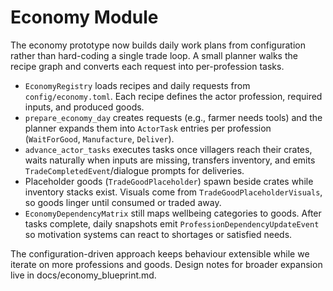 # Economy Module

The economy prototype now builds daily work plans from configuration rather than hard-coding a single trade loop. A small planner walks the recipe graph and converts each request into per-profession tasks.

- `EconomyRegistry` loads recipes and daily requests from `config/economy.toml`. Each recipe defines the actor profession, required inputs, and produced goods.
- `prepare_economy_day` creates requests (e.g., farmer needs tools) and the planner expands them into `ActorTask` entries per profession (`WaitForGood`, `Manufacture`, `Deliver`).
- `advance_actor_tasks` executes tasks once villagers reach their crates, waits naturally when inputs are missing, transfers inventory, and emits `TradeCompletedEvent`/dialogue prompts for deliveries.
- Placeholder goods (`TradeGoodPlaceholder`) spawn beside crates while inventory stacks exist. Visuals come from `TradeGoodPlaceholderVisuals`, so goods linger until consumed or traded away.
- `EconomyDependencyMatrix` still maps wellbeing categories to goods. After tasks complete, daily snapshots emit `ProfessionDependencyUpdateEvent` so motivation systems can react to shortages or satisfied needs.

The configuration-driven approach keeps behaviour extensible while we iterate on more professions and goods. Design notes for broader expansion live in docs/economy_blueprint.md.
